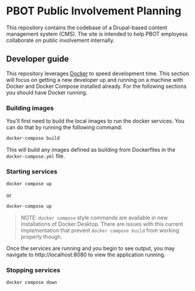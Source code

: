 # PBOT Public Involvement Planning
This repository contains the codebase of a Drupal-based content management system (CMS). The site is intended to help PBOT employess collaborate on public involvement internally.

## Developer guide
This repository leverages [Docker](//docker.com) to speed development time. This section will focus on getting a new developer up and running on a machine with Docker and Docker Compose installed already. For the following sections you should have Docker running.
### Building images
You'll first need to build the local images to run the docker services. You can do that by running the following command:
```bash
docker-compose build
```
This will build any images defined as building from Dockerfiles in the `docker-compose.yml` file.
### Starting services
```bash
docker compose up
```
or
```bash
docker-compose up
```
>NOTE: `docker compose` style commands are available in new installations of Docker Desktop. There are issues with this current implementation that prevent `docker compose build` from working properly though.

Once the services are running and you begin to see output, you may navigate to http://localhost:8080 to view the application running.
### Stopping services
```bash
docker compose down
```
